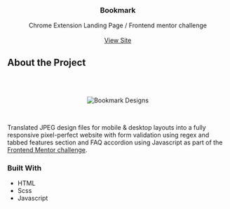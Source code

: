
<!-- PROJECT HEADER -->
<br />
<div align="center">

<h3 align="center">Bookmark</h3>

  <p align="center">
    Chrome Extension Landing Page / Frontend mentor challenge
    <br />
    <br />
    <a href="https://rbhogal.github.io/bookmark-landing-page/dist/">View Site</a>
  </p>
</div>

<!-- ABOUT THE PROJECT -->
## About the Project
<br />
<br />

<div align="center">

![Bookmark Designs](https://res.cloudinary.com/dz209s6jk/image/upload/q_auto:good,w_900/Challenges/nmfs59ofpjizo6knhpsr.jpg)

</div>
<br />

Translated JPEG design files for mobile & desktop layouts into a fully responsive pixel-perfect website with form validation using regex and tabbed features section and FAQ accordion using Javascript as part of the [Frontend Mentor challenge](https://www.frontendmentor.io/challenges/bookmark-landing-page-5d0b588a9edda32581d29158).

### Built With
* HTML
* Scss
* Javascript
